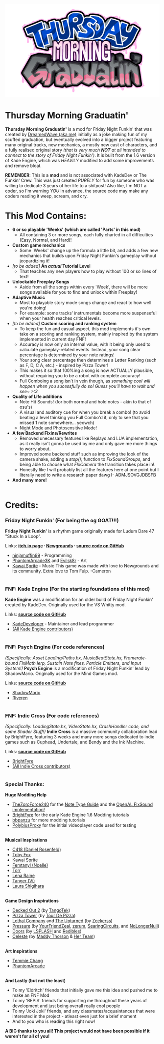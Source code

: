 ![Kade Engine logo](art/NewRevampedLogo/titleNewest.png)

# Thursday Morning Graduatin'
**Thursday Morning Graduatin'** is a mod for Friday Night Funkin' that was created by [DreamedWave (aka me)](https://github.com/DreamedWave) initially as a joke making fun of my scuffed graduation, but eventually evolved into a bigger project featuring many original tracks, new mechanics, a mostly new cast of characters, and a fully realised original story *(that is very much **NOT** at all intended to connect to the story of Friday Night Funkin')*. It is built from the 1.6 version of Kade Engine, which was *HEAVILY* modified to add some improvements and remove bloat.

**REMEMBER**: This is a **mod** and is not associated with KadeDev or The Funkin' Crew. This was just created *PURELY* for fun by someone who was willing to dedicate 3 years of her life to a shitpost! Also like, I'm NOT a coder, so I'm warning *YOU* in advance, the source code may make any coders reading it weep, scream, and cry.

# This Mod Contains:
 - **6 or so playable 'Weeks' (which are called 'Parts' in this mod)**
      - All containing 3 or more songs, each fully charted in all difficulties (Easy, Normal, and Hard)!
 - **Custom game mechanics**
      - Some 'Weeks' change up the formula a little bit, and adds a few new mechanics that builds upon Friday Night Funkin's gameplay without jeopardizing it!
 - *[to be added]* **An *actual* Tutorial Level**
      - That teaches any new players how to play without 100 or so lines of text!
 - **Unlockable Freeplay Songs**
      - Aside from all the songs within every 'Week', there will be more songs available for you to find and unlock within Freeplay!
 - **Adaptive Music**
      - Most to playable story mode songs change and react to how well you're doing!
      - For example: some tracks' instrumentals become more suspenseful when your health reaches critical levels.
 - *[to be added]* **Custom scoring and ranking system**
      - To keep the fun and casual aspect, this mod implements it's own take on a scoring and ranking system, mainly inspired by the system implemented in current day FNF!
      - Accuracy is now only an internal value, with it being only used to calculate gameplay-related events. Instead, your song clear percentage is determined by your note ratings!
      - Your song clear percentage then determines a Letter Ranking (such as F, D, C A, etc.) - inspired by Pizza Tower!
      - This makes it so that 100%ing a song is now ACTUALLY plausible, without requiring you to be a robot with complete accuracy!
      - Full Comboing a song isn't in vein though, as *something cool will happen when you sucessfully do so! Guess you'll have to wait and see~ >:3*
 - **Quality of Life additions**
      - Note Hit Sounds! (for both normal and hold notes - akin to that of osu's)
      - A visual and auditory cue for when you break a combo! (to avoid beating a level thinking you Full Combo'd it, only to see that you missed 1 note somewhere... yeowch)
      - Night Mode and Photosensitive Mode!
 - **A few Backend Fixins/Rewrites**
      - Removed unecessary features like Replays and LUA implementation, as it really isn't gonna be used by me and only gave me more things to worry about.
      - Improved some backend stuff such as improving the look of the camera shake, adding a *stop();* function to *FlxSoundGroups*, and being able to choose what *FlxCamera* the transition takes place in!.
      - Honestly like I will probably list all the features here at one point but I literally need to write a research paper dawg I- ADMJSOVGJDBSFB
 - **And many more!**
<br></br>

# Credits:
### Friday Night Funkin' (For being the og GOAT!!!)
 **Friday Night Funkin'** is a rhythm game originally made for Ludum Dare 47 "Stuck In a Loop".
 
Links: **[itch.io page](https://ninja-muffin24.itch.io/funkin) ⋅ [Newgrounds](https://www.newgrounds.com/portal/view/770371) ⋅ [source code on GitHub](https://github.com/ninjamuffin99/Funkin)**
 - [ninjamuffin99](https://twitter.com/ninja_muffin99) - Programming
 - [PhantomArcade3K](https://twitter.com/phantomarcade3k) and [Evilsk8r](https://twitter.com/evilsk8r) - Art
 - [Kawai Sprite](https://twitter.com/kawaisprite) - Music
 This game was made with love to Newgrounds and its community. Extra love to Tom Fulp. -Cameron
<br></br>

### FNF: Kade Engine (For the starting foundations of this mod)
 **Kade Engine** was a modification for an older build of Friday Night Funkin' created by KadeDev. Originally used for the VS Whitty mod.
 
 Links: **[source code on GitHub](https://github.com/kadedev/Kade-Engine)**
 - [KadeDeveloper](https://twitter.com/KadeDeveloper) - Maintainer and lead programmer
 - [(All Kade Engine contributors)](https://github.com/KadeDev/Kade-Engine/graphs/contributors)
<br></br>

### FNF: Psych Engine (For code references)
 *(Specifically: Asset Loading/Paths.hx, MusicBeatState.hx, Framerate-bound FlxMath.lerp, Sustain Note fixes, Particle Emitters, and Input System!)*
 **Psych Engine** is a modification of Friday Night Funkin' lead by ShadowMario. Originally used for the Mind Games mod.

 Links: **[source code on GitHub](https://github.com/ShadowMario/FNF-PsychEngine)**
 - [ShadowMario](https://twitter.com/shadow_mario_)
 - [Riveren](https://twitter.com/riverennn)
<br></br>

### FNF: Indie Cross (For code references)
 *(Specifically: LoadingState.hx, VideoState.hx, CrashHandler code, and some Shader Stuff!)*
 **Indie Cross** is a massive community collaboration lead by BrightFyre, featuring 3 weeks and many more songs dedicated to indie games such as Cuphead, Undertale, and Bendy and the Ink Machine.

 Links: **[source code on GitHub](https://github.com/brightfyregit/Indie-Cross-Public)**
 - [BrightFyre](https://linktr.ee/BrightFyre)
 - [(All Indie Cross contributors)](https://github.com/brightfyregit/Indie-Cross-Public/blob/master/source/CreditsMenu.hx)
<br></br>

### Special Thanks:
 **Huge Modding Help**
   - [TheZoroForce240](https://github.com/TheZoroForce240) for the [Note Type Guide](https://drive.google.com/file/d/1YcG1TphzhbHgadgezhZQeUW65pPNtirG/view) and the [OpenAL FlxSound implementation!](https://github.com/TheZoroForce240/FlxSoundFilters)
   - [BrightFyre](https://www.youtube.com/channel/UCvbZKyPNpKGri4uKGsZSw6w) for the early Kade Engine 1.6 Modding tutorials
   - [bbpanzu](https://www.youtube.com/channel/UCkdhotVDNwu7ZCoe-99AJRQ) for more modding tutorials
   - [PolybiusProxy](https://github.com/polybiusproxy) for the initial videoplayer code used for testing
  <br></br>

**Musical Inspirations**
   - [C418 (Daniel Rosenfeld)](https://c418.bandcamp.com/)
   - [Toby Fox](https://tobyfox.bandcamp.com/)
   - [Kawai Sprite](https://drugpop.bandcamp.com/)
   - [Femtanyl (Noelle)](https://www.youtube.com/@Femtanyl03)
   - [Torr](https://linktr.ee/torrmusic)
   - [Lena Raine](https://www.notion.so/RADICAL-DREAMLAND-62b6665ca4ce4c658b7f036e930551a3?pvs=4#83c26288234247d8bc360080d9d47bc8)
   - [Tanger (Vi)](https://www.youtube.com/@Tangermusic)
   - [Laura Shigihara](https://www.youtube.com/@supershigi)
<br></br>

 **Game Design Inspirations**
   - [Decked Out 2](https://www.youtube.com/watch?v=aoVVCwx6k1w) (by [TangoTek](https://www.youtube.com/@TangoTekLP))
   - [Pizza Tower](https://store.steampowered.com/app/2231450/Pizza_Tower/) (by [Tour De Pizza](https://twitter.com/PizzaTowergame))
   - [Lethal Company](https://store.steampowered.com/app/1966720/Lethal_Company/) and [The Upturned](https://store.steampowered.com/app/1717770/The_Upturned/) (by [Zeekerss](https://twitter.com/ZeekerssRBLX))
   - [Pressure](https://www.roblox.com/games/12411473842/Pressure) (by [YourFriendZeal](https://twitter.com/YourFriendZeal), [zerum](https://twitter.com/zerkichi), [SearingCircuits](https://twitter.com/SearingCircuits), and [NoLongerNull](https://twitter.com/NoLongerNull))
   - [Doors](https://www.roblox.com/games/6516141723/DOORS) (by [LSPLASH](https://x.com/LightningSplash) and [Redibles](https://x.com/RediblesQW))
   - [Celeste](https://store.steampowered.com/app/504230/Celeste/) (by [Maddy Thorson](https://www.mattmakesgames.com/) & [Her Team](https://www.exok.com/))
<br></br>

 **Art Inspirations**
   - [Temmie Chang](https://www.youtube.com/Temmiechang)
   - [PhantomArcade](https://phantomarcade.newgrounds.com/)
<br></br>

 **And Lastly (but not the least)**
   - To my 'Eldritch' friends that initially gave me this idea and pushed me to make an FNF Mod
   - To my 'BEPIS' friends for supporting me throughout these years of development and just being overall really cool people
   - To my 'Joki Joki' friends, and any classmates/acquaintances that were interested in the project - atleast even just for a brief moment
   - And to you who is reading this right now!

**A BIG thanks to you all! This project would not have been possible if it weren't for all of you!**
